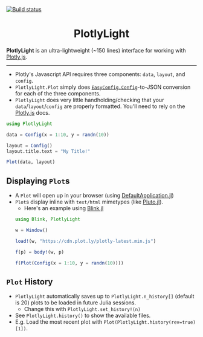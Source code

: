 [![Build status](https://github.com/joshday/PlotlyLight.jl/workflows/CI/badge.svg)](https://github.com/joshday/PlotlyLight.jl/actions?query=workflow%3ACI+branch%3Amaster)

<h1 align="center">PlotlyLight</h1>

**PlotlyLight** is an ultra-lightweight (~150 lines) interface for working with [Plotly.js](https://plotly.com/javascript/).

---

- Plotly's Javascript API requires three components: `data`, `layout`, and `config`.
- `PlotlyLight.Plot` simply does [`EasyConfig.Config`](https://github.com/joshday/EasyConfig.jl)-to-JSON conversion for each of the three components.
- `PlotlyLight` does very little handholding/checking that your `data`/`layout`/`config` are properly formatted.  You'll need to rely on the [Plotly.js](https://plotly.com/javascript/) docs.

```julia
using PlotlyLight

data = Config(x = 1:10, y = randn(10))

layout = Config()
layout.title.text = "My Title!"

Plot(data, layout)
```

## Displaying `Plot`s

- A `Plot` will open up in your browser (using [DefaultApplication.jl](https://github.com/tpapp/DefaultApplication.jl))
- `Plot`s display inline with `text/html` mimetypes (like [Pluto.jl](https://github.com/fonsp/Pluto.jl)).
    - Here's an example using [Blink.jl](https://github.com/JuliaGizmos/Blink.jl)
    ```julia
    using Blink, PlotlyLight

    w = Window()

    load!(w, "https://cdn.plot.ly/plotly-latest.min.js")

    f(p) = body!(w, p)

    f(Plot(Config(x = 1:10, y = randn(10))))
    ```

## `Plot` History

- `PlotlyLight` automatically saves up to `PlotlyLight.n_history[]` (default is 20) plots to be loaded in future Julia sessions.
    - Change this with `PlotlyLight.set_history!(n)`
- See `PlotlyLight.history()` to show the available files.
- E.g. Load the most recent plot with `Plot(PlotlyLight.history(rev=true)[1])`.
